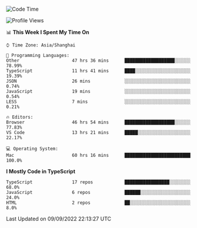 <!--START_SECTION:waka-->
![Code Time](http://img.shields.io/badge/Code%20Time-2%2C767%20hrs%2021%20mins-blue)

![Profile Views](http://img.shields.io/badge/Profile%20Views-1-blue)

📊 **This Week I Spent My Time On** 

```text
⌚︎ Time Zone: Asia/Shanghai

💬 Programming Languages: 
Other                    47 hrs 36 mins      ███████████████████░░░░░░   78.99% 
TypeScript               11 hrs 41 mins      ████░░░░░░░░░░░░░░░░░░░░░   19.39% 
JSON                     26 mins             ░░░░░░░░░░░░░░░░░░░░░░░░░   0.74% 
JavaScript               19 mins             ░░░░░░░░░░░░░░░░░░░░░░░░░   0.54% 
LESS                     7 mins              ░░░░░░░░░░░░░░░░░░░░░░░░░   0.21%

🔥 Editors: 
Browser                  46 hrs 54 mins      ███████████████████░░░░░░   77.83% 
VS Code                  13 hrs 21 mins      █████░░░░░░░░░░░░░░░░░░░░   22.17%

💻 Operating System: 
Mac                      60 hrs 16 mins      █████████████████████████   100.0%

```

**I Mostly Code in TypeScript** 

```text
TypeScript               17 repos            █████████████████░░░░░░░░   68.0% 
JavaScript               6 repos             ██████░░░░░░░░░░░░░░░░░░░   24.0% 
HTML                     2 repos             ██░░░░░░░░░░░░░░░░░░░░░░░   8.0%

```



 Last Updated on 09/09/2022 22:13:27 UTC
<!--END_SECTION:waka-->
